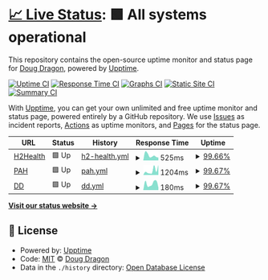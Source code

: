 # [📈 Live Status](https://dougdragon.github.io/upptime/): <!--live status--> **🟩 All systems operational**

This repository contains the open-source uptime monitor and status page for [Doug Dragon](http://dougdragon.com), powered by [Upptime](https://github.com/upptime/upptime).

[![Uptime CI](https://github.com/koj-co/upptime/workflows/Uptime%20CI/badge.svg)](https://github.com/koj-co/upptime/actions?query=workflow%3A%22Uptime+CI%22)
[![Response Time CI](https://github.com/koj-co/upptime/workflows/Response%20Time%20CI/badge.svg)](https://github.com/koj-co/upptime/actions?query=workflow%3A%22Response+Time+CI%22)
[![Graphs CI](https://github.com/koj-co/upptime/workflows/Graphs%20CI/badge.svg)](https://github.com/koj-co/upptime/actions?query=workflow%3A%22Graphs+CI%22)
[![Static Site CI](https://github.com/koj-co/upptime/workflows/Static%20Site%20CI/badge.svg)](https://github.com/koj-co/upptime/actions?query=workflow%3A%22Static+Site+CI%22)
[![Summary CI](https://github.com/koj-co/upptime/workflows/Summary%20CI/badge.svg)](https://github.com/koj-co/upptime/actions?query=workflow%3A%22Summary+CI%22)

With [Upptime](https://upptime.js.org), you can get your own unlimited and free uptime monitor and status page, powered entirely by a GitHub repository. We use [Issues](https://github.com/dougdragon/upptime/issues) as incident reports, [Actions](https://github.com/dougdragon/upptime/actions) as uptime monitors, and [Pages](https://dougdragon.github.io/upptime/) for the status page.

<!--start: status pages-->
<!-- This summary is generated by Upptime (https://github.com/upptime/upptime) -->
<!-- Do not edit this manually, your changes will be overwritten -->
<!-- prettier-ignore -->
| URL | Status | History | Response Time | Uptime |
| --- | ------ | ------- | ------------- | ------ |
| <img alt="" src="https://icons.duckduckgo.com/ip3/h2health.org.ico" height="13"> [H2Health](https://h2health.org) | 🟩 Up | [h2-health.yml](https://github.com/dougdragon/uptime/commits/HEAD/history/h2-health.yml) | <details><summary><img alt="Response time graph" src="./graphs/h2-health/response-time-week.png" height="20"> 525ms</summary><br><a href="https://dougdragon.github.io/uptime/history/h2-health"><img alt="Response time 889" src="https://img.shields.io/endpoint?url=https%3A%2F%2Fraw.githubusercontent.com%2Fdougdragon%2Fuptime%2FHEAD%2Fapi%2Fh2-health%2Fresponse-time.json"></a><br><a href="https://dougdragon.github.io/uptime/history/h2-health"><img alt="24-hour response time 669" src="https://img.shields.io/endpoint?url=https%3A%2F%2Fraw.githubusercontent.com%2Fdougdragon%2Fuptime%2FHEAD%2Fapi%2Fh2-health%2Fresponse-time-day.json"></a><br><a href="https://dougdragon.github.io/uptime/history/h2-health"><img alt="7-day response time 525" src="https://img.shields.io/endpoint?url=https%3A%2F%2Fraw.githubusercontent.com%2Fdougdragon%2Fuptime%2FHEAD%2Fapi%2Fh2-health%2Fresponse-time-week.json"></a><br><a href="https://dougdragon.github.io/uptime/history/h2-health"><img alt="30-day response time 641" src="https://img.shields.io/endpoint?url=https%3A%2F%2Fraw.githubusercontent.com%2Fdougdragon%2Fuptime%2FHEAD%2Fapi%2Fh2-health%2Fresponse-time-month.json"></a><br><a href="https://dougdragon.github.io/uptime/history/h2-health"><img alt="1-year response time 811" src="https://img.shields.io/endpoint?url=https%3A%2F%2Fraw.githubusercontent.com%2Fdougdragon%2Fuptime%2FHEAD%2Fapi%2Fh2-health%2Fresponse-time-year.json"></a></details> | <details><summary><a href="https://dougdragon.github.io/uptime/history/h2-health">99.66%</a></summary><a href="https://dougdragon.github.io/uptime/history/h2-health"><img alt="All-time uptime 99.90%" src="https://img.shields.io/endpoint?url=https%3A%2F%2Fraw.githubusercontent.com%2Fdougdragon%2Fuptime%2FHEAD%2Fapi%2Fh2-health%2Fuptime.json"></a><br><a href="https://dougdragon.github.io/uptime/history/h2-health"><img alt="24-hour uptime 97.64%" src="https://img.shields.io/endpoint?url=https%3A%2F%2Fraw.githubusercontent.com%2Fdougdragon%2Fuptime%2FHEAD%2Fapi%2Fh2-health%2Fuptime-day.json"></a><br><a href="https://dougdragon.github.io/uptime/history/h2-health"><img alt="7-day uptime 99.66%" src="https://img.shields.io/endpoint?url=https%3A%2F%2Fraw.githubusercontent.com%2Fdougdragon%2Fuptime%2FHEAD%2Fapi%2Fh2-health%2Fuptime-week.json"></a><br><a href="https://dougdragon.github.io/uptime/history/h2-health"><img alt="30-day uptime 99.92%" src="https://img.shields.io/endpoint?url=https%3A%2F%2Fraw.githubusercontent.com%2Fdougdragon%2Fuptime%2FHEAD%2Fapi%2Fh2-health%2Fuptime-month.json"></a><br><a href="https://dougdragon.github.io/uptime/history/h2-health"><img alt="1-year uptime 99.92%" src="https://img.shields.io/endpoint?url=https%3A%2F%2Fraw.githubusercontent.com%2Fdougdragon%2Fuptime%2FHEAD%2Fapi%2Fh2-health%2Fuptime-year.json"></a></details>
| <img alt="" src="https://icons.duckduckgo.com/ip3/www.pembroke-animal-hospital.com.ico" height="13"> [PAH](https://www.pembroke-animal-hospital.com/) | 🟩 Up | [pah.yml](https://github.com/dougdragon/uptime/commits/HEAD/history/pah.yml) | <details><summary><img alt="Response time graph" src="./graphs/pah/response-time-week.png" height="20"> 1204ms</summary><br><a href="https://dougdragon.github.io/uptime/history/pah"><img alt="Response time 998" src="https://img.shields.io/endpoint?url=https%3A%2F%2Fraw.githubusercontent.com%2Fdougdragon%2Fuptime%2FHEAD%2Fapi%2Fpah%2Fresponse-time.json"></a><br><a href="https://dougdragon.github.io/uptime/history/pah"><img alt="24-hour response time 1441" src="https://img.shields.io/endpoint?url=https%3A%2F%2Fraw.githubusercontent.com%2Fdougdragon%2Fuptime%2FHEAD%2Fapi%2Fpah%2Fresponse-time-day.json"></a><br><a href="https://dougdragon.github.io/uptime/history/pah"><img alt="7-day response time 1204" src="https://img.shields.io/endpoint?url=https%3A%2F%2Fraw.githubusercontent.com%2Fdougdragon%2Fuptime%2FHEAD%2Fapi%2Fpah%2Fresponse-time-week.json"></a><br><a href="https://dougdragon.github.io/uptime/history/pah"><img alt="30-day response time 1219" src="https://img.shields.io/endpoint?url=https%3A%2F%2Fraw.githubusercontent.com%2Fdougdragon%2Fuptime%2FHEAD%2Fapi%2Fpah%2Fresponse-time-month.json"></a><br><a href="https://dougdragon.github.io/uptime/history/pah"><img alt="1-year response time 994" src="https://img.shields.io/endpoint?url=https%3A%2F%2Fraw.githubusercontent.com%2Fdougdragon%2Fuptime%2FHEAD%2Fapi%2Fpah%2Fresponse-time-year.json"></a></details> | <details><summary><a href="https://dougdragon.github.io/uptime/history/pah">99.67%</a></summary><a href="https://dougdragon.github.io/uptime/history/pah"><img alt="All-time uptime 99.90%" src="https://img.shields.io/endpoint?url=https%3A%2F%2Fraw.githubusercontent.com%2Fdougdragon%2Fuptime%2FHEAD%2Fapi%2Fpah%2Fuptime.json"></a><br><a href="https://dougdragon.github.io/uptime/history/pah"><img alt="24-hour uptime 97.67%" src="https://img.shields.io/endpoint?url=https%3A%2F%2Fraw.githubusercontent.com%2Fdougdragon%2Fuptime%2FHEAD%2Fapi%2Fpah%2Fuptime-day.json"></a><br><a href="https://dougdragon.github.io/uptime/history/pah"><img alt="7-day uptime 99.67%" src="https://img.shields.io/endpoint?url=https%3A%2F%2Fraw.githubusercontent.com%2Fdougdragon%2Fuptime%2FHEAD%2Fapi%2Fpah%2Fuptime-week.json"></a><br><a href="https://dougdragon.github.io/uptime/history/pah"><img alt="30-day uptime 99.92%" src="https://img.shields.io/endpoint?url=https%3A%2F%2Fraw.githubusercontent.com%2Fdougdragon%2Fuptime%2FHEAD%2Fapi%2Fpah%2Fuptime-month.json"></a><br><a href="https://dougdragon.github.io/uptime/history/pah"><img alt="1-year uptime 99.92%" src="https://img.shields.io/endpoint?url=https%3A%2F%2Fraw.githubusercontent.com%2Fdougdragon%2Fuptime%2FHEAD%2Fapi%2Fpah%2Fuptime-year.json"></a></details>
| <img alt="" src="https://icons.duckduckgo.com/ip3/dougdragon.com.ico" height="13"> [DD](https://dougdragon.com) | 🟩 Up | [dd.yml](https://github.com/dougdragon/uptime/commits/HEAD/history/dd.yml) | <details><summary><img alt="Response time graph" src="./graphs/dd/response-time-week.png" height="20"> 180ms</summary><br><a href="https://dougdragon.github.io/uptime/history/dd"><img alt="Response time 221" src="https://img.shields.io/endpoint?url=https%3A%2F%2Fraw.githubusercontent.com%2Fdougdragon%2Fuptime%2FHEAD%2Fapi%2Fdd%2Fresponse-time.json"></a><br><a href="https://dougdragon.github.io/uptime/history/dd"><img alt="24-hour response time 149" src="https://img.shields.io/endpoint?url=https%3A%2F%2Fraw.githubusercontent.com%2Fdougdragon%2Fuptime%2FHEAD%2Fapi%2Fdd%2Fresponse-time-day.json"></a><br><a href="https://dougdragon.github.io/uptime/history/dd"><img alt="7-day response time 180" src="https://img.shields.io/endpoint?url=https%3A%2F%2Fraw.githubusercontent.com%2Fdougdragon%2Fuptime%2FHEAD%2Fapi%2Fdd%2Fresponse-time-week.json"></a><br><a href="https://dougdragon.github.io/uptime/history/dd"><img alt="30-day response time 205" src="https://img.shields.io/endpoint?url=https%3A%2F%2Fraw.githubusercontent.com%2Fdougdragon%2Fuptime%2FHEAD%2Fapi%2Fdd%2Fresponse-time-month.json"></a><br><a href="https://dougdragon.github.io/uptime/history/dd"><img alt="1-year response time 200" src="https://img.shields.io/endpoint?url=https%3A%2F%2Fraw.githubusercontent.com%2Fdougdragon%2Fuptime%2FHEAD%2Fapi%2Fdd%2Fresponse-time-year.json"></a></details> | <details><summary><a href="https://dougdragon.github.io/uptime/history/dd">99.67%</a></summary><a href="https://dougdragon.github.io/uptime/history/dd"><img alt="All-time uptime 99.92%" src="https://img.shields.io/endpoint?url=https%3A%2F%2Fraw.githubusercontent.com%2Fdougdragon%2Fuptime%2FHEAD%2Fapi%2Fdd%2Fuptime.json"></a><br><a href="https://dougdragon.github.io/uptime/history/dd"><img alt="24-hour uptime 97.70%" src="https://img.shields.io/endpoint?url=https%3A%2F%2Fraw.githubusercontent.com%2Fdougdragon%2Fuptime%2FHEAD%2Fapi%2Fdd%2Fuptime-day.json"></a><br><a href="https://dougdragon.github.io/uptime/history/dd"><img alt="7-day uptime 99.67%" src="https://img.shields.io/endpoint?url=https%3A%2F%2Fraw.githubusercontent.com%2Fdougdragon%2Fuptime%2FHEAD%2Fapi%2Fdd%2Fuptime-week.json"></a><br><a href="https://dougdragon.github.io/uptime/history/dd"><img alt="30-day uptime 99.92%" src="https://img.shields.io/endpoint?url=https%3A%2F%2Fraw.githubusercontent.com%2Fdougdragon%2Fuptime%2FHEAD%2Fapi%2Fdd%2Fuptime-month.json"></a><br><a href="https://dougdragon.github.io/uptime/history/dd"><img alt="1-year uptime 99.96%" src="https://img.shields.io/endpoint?url=https%3A%2F%2Fraw.githubusercontent.com%2Fdougdragon%2Fuptime%2FHEAD%2Fapi%2Fdd%2Fuptime-year.json"></a></details>

<!--end: status pages-->

[**Visit our status website →**](https://dougdragon.github.io/upptime)

## 📄 License

- Powered by: [Upptime](https://github.com/upptime/upptime)
- Code: [MIT](./LICENSE) © [Doug Dragon](http://dougdragon.com)
- Data in the `./history` directory: [Open Database License](https://opendatacommons.org/licenses/odbl/1-0/)
